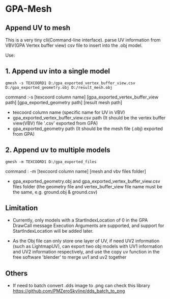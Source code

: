 # GPA-Mesh

## Append UV to mesh

This is a very tiny cli(Command-line interface). parse UV information from VBV(GPA Vertex buffer view) csv file to insert into the .obj model.

Use:

## 1. Append uv into a single model
```
gmesh -s TEXCOORD1 D:/gpa_exported_vertex_buffer_view.csv D:/gpa_exported_geometry.obj D:/result_mesh.obj
```
command :-s [texcoord column name] [gpa_exported_vertex_buffer_view path] [gpa_exported_geometry path] [result mesh path]
- texcoord column name (specific name for UV in VBV)
- gpa_exported_vertex_buffer_view.csv path (It should be the vertex buffer view(VBV) file '.csv' exported from GPA)
- gpa_exported_geometry path (It should be the mesh file (.obj) exported from GPA)
## 2. Append uv to multiple models
```
gmesh -m TEXCOORD1 D:/gpa_exported_files
```
command : -m [texcoord column name] [mesh and vbv files folder]
- gpa_exported_geometry.obj and gpa_exported_vertex_buffer_view.csv files folder (the geometry file and vertex_buffer_view file name must be the same, e.g. ground.obj & ground.csv)

## Limitation
- Currently, only models with a StartIndexLocation of 0 in the GPA DrawCall message Execution Arguments are supported, and support for StartIndexLocation will be added later.

- As the Obj file can only store one layer of UV, if need UV2 information (such as LightmapUV), can export two obj models with UV1 information and UV2 information respectively, and use the copy uv function in the free software 'blender' to merge uv1 and uv2 together

## Others
- If need to batch convert .dds image to .png can check this library
    https://github.com/PMZeroSkyline/dds_batch_to_png
